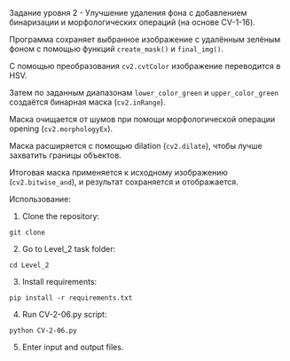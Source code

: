Задание уровня 2 - Улучшение удаления фона с добавлением бинаризации и морфологических операций (на основе CV-1-16).

Программа сохраняет выбранное изображение с удалённым зелёным фоном с помощью функций `create_mask()` и `final_img()`.

С помощью преобразования `cv2.cvtColor` изображение переводится в HSV.

Затем по заданным диапазонам `lower_color_green` и `upper_color_green` создаётся бинарная маска (`cv2.inRange`).

Маска очищается от шумов при помощи морфологической операции opening (`cv2.morphologyEx`).

Маска расширяется с помощью dilation (`cv2.dilate`), чтобы лучше захватить границы объектов.

Итоговая маска применяется к исходному изображению (`cv2.bitwise_and`), и результат сохраняется и отображается.

Использование:
1. Clone the repository:
```
git clone
```

2. Go to Level_2 task folder:
```
cd Level_2
```

3. Install requirements: 
```
pip install -r requirements.txt
```

4. Run CV-2-06.py script:
```
python CV-2-06.py
```
5. Enter input and output files.